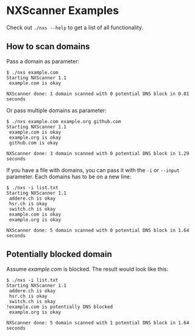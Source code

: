 # NXScanner Examples

Check out `./nxs --help` to get a list of all functionality.

## How to scan domains

Pass a domain as parameter:

    $ ./nxs example.com
    Starting NXScanner 1.1
     example.com is okay
    
    NXScanner done: 1 domain scanned with 0 potential DNS block in 0.01 seconds


Or pass multiple domains as parameter:

    $ ./nxs example.com example.org github.com
    Starting NXScanner 1.1
     example.com is okay
     example.org is okay
     github.com is okay
    
    NXScanner done: 3 domain scanned with 0 potential DNS block in 1.29 seconds


If you have a file with domains, you can pass it with the `-i` or `--input` parameter. Each domains has to be on a new line:

    $ ./nxs -i list.txt 
    Starting NXScanner 1.1
     addere.ch is okay
     hsr.ch is okay
     switch.ch is okay
     example.com is okay
     example.org is okay
    
    NXScanner done: 5 domain scanned with 0 potential DNS block in 1.64 seconds


## Potentially blocked domain

Assume _example.com_ is blocked. The result would look like this:

    $ ./nxs -i list.txt 
    Starting NXScanner 1.1
     addere.ch is okay
     hsr.ch is okay
     switch.ch is okay
    !example.com is potentially DNS blocked
     example.org is okay
    
    NXScanner done: 5 domain scanned with 1 potential DNS block in 1.64 seconds

